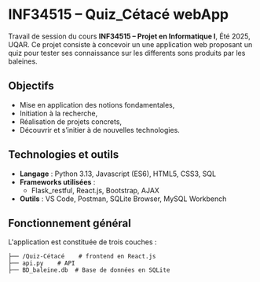 
# INF34515 – Quiz_Cétacé webApp

Travail de session du cours **INF34515 – Projet en Informatique I**, Été 2025, UQAR.
Ce projet consiste à concevoir un une application web proposant un quiz pour tester ses connaissance sur les differents sons produits par les baleines. 

## Objectifs

- Mise en application des notions fondamentales,
- Initiation à la recherche,
- Réalisation de projets concrets,
- Découvrir et s’initier à de nouvelles technologies.
  
## Technologies et outils

-  **Langage** : Python 3.13, Javascript (ES6), HTML5, CSS3, SQL
-  **Frameworks utilisées** :
    - Flask_restful, React.js, Bootstrap, AJAX
- **Outils** : VS Code, Postman, SQLite Browser, MySQL Workbench

## Fonctionnement général

L'application est constituée de trois couches :

```plaintext 
├── /Quiz-Cétacé    # frontend en React.js
├── api.py    # API 
├── BD_baleine.db  # Base de données en SQLite
